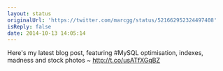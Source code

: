 ```yaml
---
layout: status
originalUrl: 'https://twitter.com/marcgg/status/521662952324497408'
isReply: false
date: 2014-10-13 14:05:14
---
```


Here's my latest blog post, featuring #MySQL optimisation, indexes, madness and stock photos ~ http://t.co/usATfXGqBZ
